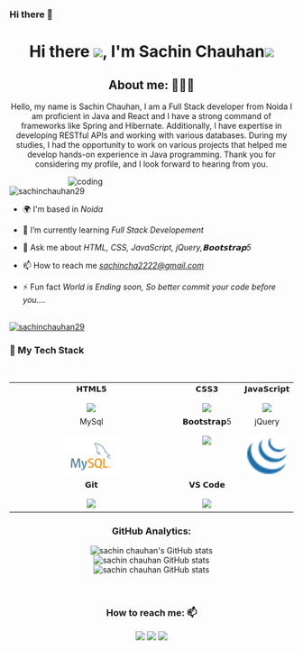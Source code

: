 ### Hi there 👋

<!--
*sachinchauhan29/sachinchauhan29* is a ✨ special ✨ repository because its README.md (this file) appears on your GitHub profile.

Here are some ideas to get you started:

- 🔭 I’m currently working on ...
- 🌱 I’m currently learning ...
- 👯 I’m looking to collaborate on ...
- 🤔 I’m looking for help with ...
- 💬 Ask me about ...
- 📫 How to reach me: ...
- 😄 Pronouns: ...
- ⚡ Fun fact: ...
-->

<h1 align="center">Hi there <img src="https://c.tenor.com/z2xJqhCpneIAAAAM/wave-hand.gif" width="40px">, I'm Sachin Chauhan<img src="https://img.icons8.com/external-others-cattaleeya-thongsriphong/344/external-Boy-user-with-laptop-color-line-others-cattaleeya-thongsriphong.png"  width="60px" /></h1>


<h2 align="center">About me: 👨🏽‍💻</h2>
<p align="center">Hello, my name is Sachin Chauhan, I am a Full Stack developer from Noida I am proficient in Java and React and I have a strong command of frameworks like Spring and Hibernate. Additionally, I have expertise in developing RESTful APIs and working with various databases.  During my studies, I had the opportunity to work on various projects that helped me develop hands-on experience in Java programming.  Thank you for considering my profile, and I look forward to hearing from you.</p>


<img align="right" alt="coding" width="400" src="https://user-images.githubusercontent.com/56001279/169039511-a3887a25-f6aa-449c-a269-82372aaa8618.gif"/>

<p align="left"> <img src="https://komarev.com/ghpvc/?username=sachinchauhan29&label=Profile%20views&color=0e75b6&style=flat" alt="sachinchauhan29" /> </p>

- 🌍 I'm based in *Noida*

- 🌱 I’m currently learning *Full Stack Developement*

- 💬 Ask me about *HTML, CSS, JavaScript, jQuery,𝗕𝗼𝗼𝘁𝘀𝘁𝗿𝗮𝗽5*

- 📫 How to reach me *sachincha2222@gmail.com*

    
- ⚡ Fun fact *World is Ending soon, So better commit your code before you....*

<br/>

<!-- <p><a href="https://github.com/ryo-ma/github-profile-trophy"><img src="https://github-profile-trophy.vercel.app/?username=abajaj655" alt="abajaj655"/></a> </p> -->
<div><a href="https://github.com/ryo-ma/github-profile-trophy"><img src="https://github-profile-trophy.vercel.app/?username=sachinchauhan29&row=2&column=7&margin-w=15&margin-h=15" alt="sachinchauhan29"/></a> </div>

<div align="center">
  <h3 align="left" border="0"> 🚀 My Tech Stack </h3>
<br>
<table align="center">
<tbody>
<tr valign="top">
<td width="75%" align="center">
<span>𝗛𝗧𝗠𝗟𝟱</span><br><br>
<img height="64px" src="https://cdn.svgporn.com/logos/html-5.svg">
</td>
<td width="75%" align="center">
<span>𝗖𝗦𝗦𝟯</span><br><br>
<img height="64px" src="https://cdn.svgporn.com/logos/css-3.svg">
</td>
<td width="25%" align="center">
<span>𝗝𝗮𝘃𝗮𝗦𝗰𝗿𝗶𝗽𝘁</span><br><br>
<img height="64px" src="https://cdn.svgporn.com/logos/javascript.svg">
</td>

</tr>
<tr valign="top" >
<td width="25%" align="center">
<span>MySql</span><br><br>
<img height="70px" src="./images/sql.png">
</td>
 <td width="75%" align="center">
<span>𝗕𝗼𝗼𝘁𝘀𝘁𝗿𝗮𝗽5</span><br><br>
<img height="64px" src="https://cdn.svgporn.com/logos/bootstrap.svg">
</td>
<td width="25%" align="center">
<span>jQuery</span><br><br>
<img height="70px" src="./images/jQuery.png">
</td>
</tr>
<tr valign="top">

<td width="50%" align="center">
<span>𝗚𝗶𝘁</span><br><br>
<img height="64px" src="https://cdn.svgporn.com/logos/git-icon.svg">
</td>
<td width="50%" align="center">
<span>𝗩𝗦 𝗖𝗼𝗱𝗲</span><br><br>
<img height="64px" src="https://cdn.svgporn.com/logos/visual-studio-code.svg">
</td>
</tr>
</tbody>
</table>
<h3 align="center">GitHub Analytics: </h3>
<div align="center">
  <img src="https://github-readme-stats.vercel.app/api?username=sachinchauhan29&count_private=true&theme=algolia" alt="sachin chauhan's GitHub stats" />
</div>
<div style="text-align: center;">
  <img src="https://github-readme-stats.vercel.app/api/top-langs/?username=sachinchauhan29&langs_count=8&theme=algolia" alt="sachin chauhan GitHub stats" />
</div>

<div align="center">
  <img src="https://github-readme-streak-stats.herokuapp.com/?user=sachinchauhan29" alt="sachin chauhan GitHub stats" />

</div>


<br/>  
<br/>


<h3 align="center">How to reach me: 📫</h3>
<div align="center" display="flex">
  <a  href="https://www.linkedin.com/in/sachin-chauhan-927415222/" target="_blank"> <img src="https://img.shields.io/badge/LinkedIn-0077B5?style=for-the-badge&logo=linkedin&logoColor=white" /></a>
  <a  href="mailto: sachincha2222@gmail.com" target="_blank"><img src="https://img.shields.io/badge/Gmail-D14836?style=for-the-badge&logo=gmail&logoColor=white" /></a>
  <a  href="https://github.com/sachinchauhan29" target="_blank"><img src="https://img.shields.io/badge/GitHub-100000?style=for-the-badge&logo=github&logoColor=white" /></a>
</div>
